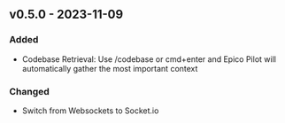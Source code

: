 ## v0.5.0 - 2023-11-09

### Added

- Codebase Retrieval: Use /codebase or cmd+enter and Epico Pilot will automatically gather the most important context

### Changed

- Switch from Websockets to Socket.io
